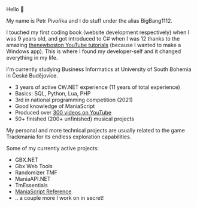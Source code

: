 Hello 👋

My name is Petr Pivoňka and I do stuff under the alias BigBang1112.

I touched my first coding book (website development respectively) when I was 9 years old, and got introduced to C# when I was 12 thanks to the amazing [thenewboston YouTube tutorials](https://www.youtube.com/watch?v=x_9lfHjYtVg&list=PL0EE421AE8BCEBA4A) (because I wanted to make a Windows app). This is where I found my developer-self and it changed everything in my life.

I'm currently studying Business Informatics at University of South Bohemia in České Budějovice.

- 3 years of active C#/.NET experience (11 years of total experience)
- Basics: SQL, Python, Lua, PHP
- 3rd in national programming competition (2021)
- Good knowledge of ManiaScript
- Produced over [300 videos on YouTube](https://www.youtube.com/@BigBang1112tm)
- 50+ finished (200+ unfinished) musical projects

My personal and more technical projects are usually related to the game Trackmania for its endless exploration capabilities.

Some of my currently active projects:

- GBX.NET
- Gbx Web Tools
- Randomizer TMF
- ManiaAPI.NET
- TmEssentials
- [ManiaScript Reference](https://github.com/BigBang1112/maniascript-reference)
- .. a couple more I work on in secret!

<!--
**BigBang1112/bigbang1112** is a ✨ _special_ ✨ repository because its `README.md` (this file) appears on your GitHub profile.

Here are some ideas to get you started:

- 🔭 I’m currently working on ...
- 🌱 I’m currently learning ...
- 👯 I’m looking to collaborate on ...
- 🤔 I’m looking for help with ...
- 💬 Ask me about ...
- 📫 How to reach me: ...
- 😄 Pronouns: ...
- ⚡ Fun fact: ...
-->
